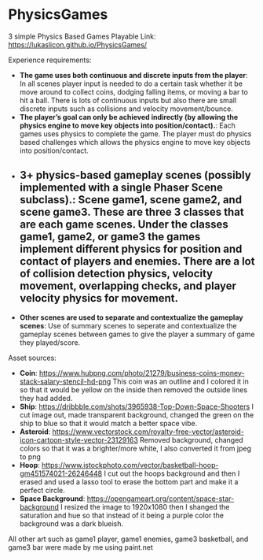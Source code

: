 # PhysicsGames
3 simple Physics Based Games
Playable Link: https://lukaslicon.github.io/PhysicsGames/

Experience requirements:
- **The game uses both continuous and discrete inputs from the player**: In all scenes player input is needed to do a certain task whether it be move around to collect coins, dodging falling items, or moving a bar to hit a ball. There is lots of continuous inputs but also there are small discrete inputs such as collisions and velocity movement/bounce.
- **The player’s goal can only be achieved indirectly (by allowing the physics engine to move key objects into position/contact).**: Each games uses physics to complete the game. The player must do physics based challenges which allows the physics engine to move key objects into position/contact.
- **3+ physics-based gameplay scenes (possibly implemented with a single Phaser Scene subclass).**: Scene game1, scene game2, and scene game3. These are three 3 classes that are each game scenes. Under the classes game1, game2, or game3  the games implement different physics for position and contact of players and enemies. There are a lot of collision detection physics, velocity movement, overlapping checks, and player velocity physics for movement.
    -
- **Other scenes are used to separate and contextualize the gameplay scenes**: Use of summary scenes to seperate and contextualize the gameplay scenes between games to give the player a summary of game they played/score.

Asset sources:
- **Coin**:  https://www.hubpng.com/photo/21279/business-coins-money-stack-salary-stencil-hd-png  This coin was an outline and I colored it in so that it would be yellow on the inside then removed the outside lines they had added.
- **Ship**: https://dribbble.com/shots/3965938-Top-Down-Space-Shooters  I cut image out, made transparent background, changed the green on the ship to blue so that it would match a better space vibe. 
- **Asteroid**: https://www.vectorstock.com/royalty-free-vector/asteroid-icon-cartoon-style-vector-23129163  Removed background, changed colors so that it was a brighter/more white, I also converted it from jpeg to png
- **Hoop**: https://www.istockphoto.com/vector/basketball-hoop-gm451574021-26246448  I cut out the hoops background and then I erased and used a lasso tool to erase the bottom part and make it a perfect circle.
- **Space Background**: https://opengameart.org/content/space-star-background I resized the image to 1920x1080 then I shanged the saturation and hue so that instead of it being a purple color the background was a dark blueish.

All other art such as game1 player, game1 enemies, game3 basketball, and game3 bar were made by me using paint.net